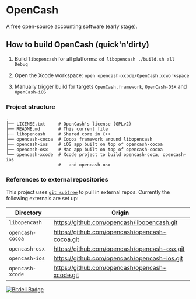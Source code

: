 # OpenCash

A free open-source accounting software (early stage).

## How to build OpenCash (quick'n'dirty)

1. Build `libopencash` for all platforms:
       ```
       cd libopencash
       ./build.sh all Debug
       ```

2. Open the Xcode workspace:
       ```
       open opencash-xcode/OpenCash.xcworkspace
       ```

3. Manually trigger build for targets `OpenCash.framework`, `OpenCash-OSX` and `OpenCash-iOS`

### Project structure

```
.
├── LICENSE.txt     # OpenCash's license (GPLv2)
├── README.md       # This current file
├── libopencash     # Shared core in C++
├── opencash-cocoa  # Cocoa framework around libopencash
├── opencash-ios    # iOS app built on top of opencash-cocoa
├── opencash-osx    # Mac app built on top of opencash-cocoa
└── opencash-xcode  # Xcode project to build opencash-coca, opencash-ios
                    #   and opencash-osx
```

### References to external repositories

This project uses [`git subtree`](https://github.com/git/git/blob/master/contrib/subtree/git-subtree.txt) to pull in external repos. Currently the following externals are set up:

| Directory     | Origin |
|---------------|--------|
| `libopencash` | https://github.com/opencash/libopencash.git |
| `opencash-cocoa` | https://github.com/opencash/opencash-cocoa.git |
| `opencash-osx` | https://github.com/opencash/opencash-osx.git |
| `opencash-ios` | https://github.com/opencash/opencash-ios.git |
| `opencash-xcode` | https://github.com/opencash/opencash-xcode.git |

[![Bitdeli Badge](https://d2weczhvl823v0.cloudfront.net/opencash/opencash/trend.png)](https://bitdeli.com/free "Bitdeli Badge")
